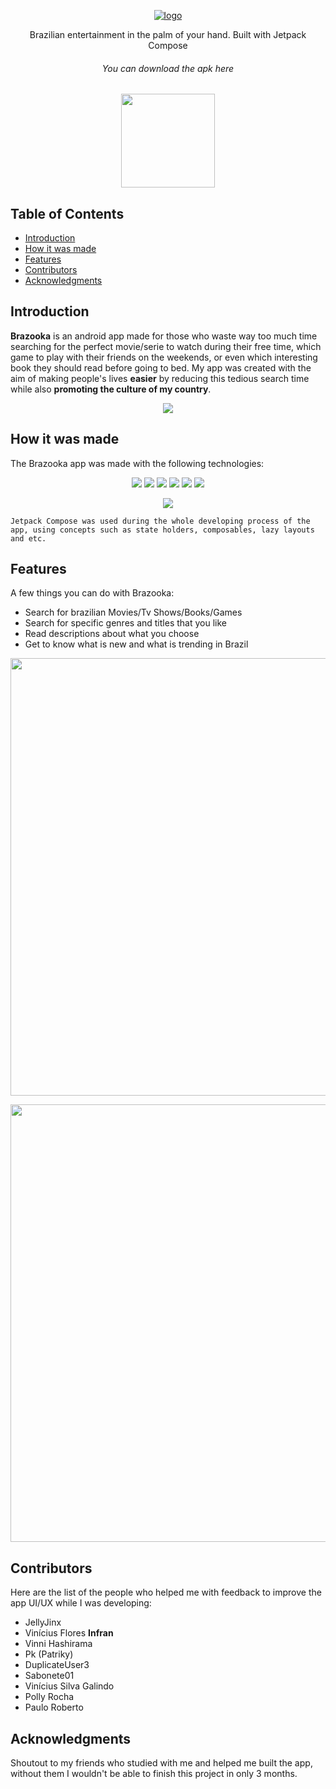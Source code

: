 <p align="center">
  <a href="https://download1324.mediafire.com/78msox75cigg0ZWlGwCuYS4okLvzU2p4VMvjq3viG3Ekf8oHGB0QPj707ue3J8Ez2wEZ_Bwi2beZvZwj2f9PYOZKodwIPwIQx7R0d1wEUD2kEcRvn96myKdqCPxVC8hTIaOdnDlmzY58KlPnQknfMrbU56bnhrQTvtE9jfl8ibmH/0etotxlbjlo7poz/BrazookaApp.apk">
    <img alt="logo" title="Brazooka" src="https://i.imgur.com/JBAxhTk.png">
  </a>
</p>

<p align="center">
  Brazilian entertainment in the palm of your hand. Built with Jetpack Compose
</p>

<h6 align="center"> You can download the apk here </h4>
<p align="center">
  <a href="https://download1324.mediafire.com/78msox75cigg0ZWlGwCuYS4okLvzU2p4VMvjq3viG3Ekf8oHGB0QPj707ue3J8Ez2wEZ_Bwi2beZvZwj2f9PYOZKodwIPwIQx7R0d1wEUD2kEcRvn96myKdqCPxVC8hTIaOdnDlmzY58KlPnQknfMrbU56bnhrQTvtE9jfl8ibmH/0etotxlbjlo7poz/BrazookaApp.apk">
      <img src="https://www.pngmart.com/files/10/Download-Now-Button-PNG-File.png" width="150">
  </a>
</p>

## Table of Contents

- [Introduction](#introduction)
- [How it was made](#how-it-was-made)
- [Features](#features)
- [Contributors](#contributors)
- [Acknowledgments](#acknowledgments)

<!-- END doctoc generated TOC please keep comment here to allow auto update -->

## Introduction

**Brazooka** is an android app made for those who waste way too much time searching for the perfect movie/serie to watch during their free time, which game to play with their friends on the weekends, or even which interesting book they should read before going to bed. My app was created with the aim of making people's lives **easier** by reducing this tedious search time while also **promoting the culture of my country**.

<p align="center">
  <img src = "https://i.imgur.com/m9Jk0wV.png">
</p>

## How it was made

The Brazooka app was made with the following technologies:

<p align="center" >
  <img src = "https://img.shields.io/badge/Kotlin-0095D5?&style=for-the-badge&logo=kotlin&logoColor=white">
  <img src = "https://img.shields.io/badge/Android_Studio-3DDC84?style=for-the-badge&logo=android-studio&logoColor=white">
  <img src = "https://img.shields.io/badge/GitHub-100000?style=for-the-badge&logo=github&logoColor=white">
  <img src = "https://img.shields.io/badge/json-5E5C5C?style=for-the-badge&logo=json&logoColor=white">
  <img src = "https://img.shields.io/badge/material%20design-757575?style=for-the-badge&logo=material%20design&logoColor=white">
  <img src ="https://img.shields.io/badge/Material%20UI-007FFF?style=for-the-badge&logo=mui&logoColor=white">
</p>

<p align="center" height="50">
 <img src = "https://miro.medium.com/v2/resize:fit:1358/1*tDFPLaEDlaW5dtsfv4sd0A.png">
</p>

 `Jetpack Compose was used during the whole developing process of the app, using concepts such as state holders, composables, lazy layouts and etc.`


## Features

A few things you can do with Brazooka:

* Search for brazilian Movies/Tv Shows/Books/Games
* Search for specific genres and titles that you like 
* Read descriptions about what you choose
* Get to know what is new and what is trending in Brazil
  
<p align="center">
  <img src = "https://i.imgur.com/DLStZou.png" width=700>
</p>

<p align="center">
  <img src = "https://i.imgur.com/bzfMAy7.png" width=700>
</p>

## Contributors

  Here are the list of the people who helped me with feedback to improve the app UI/UX while I was developing:
    
  * JellyJinx
  * Vinícius Flores **Infran**
  * Vinni Hashirama
  * Pk (Patriky)
  * DuplicateUser3
  * Sabonete01
  * Vinícius Silva Galindo
  * Polly Rocha
  * Paulo Roberto

## Acknowledgments

Shoutout to my friends who studied with me and helped me built the app, without them I wouldn't be able to finish this project in only 3 months.
